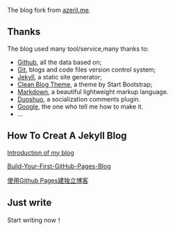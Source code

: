 The blog fork from [azeril.me](http://azeril.me/).

## Thanks

The blog used many tool/service,many thanks to:

* [Github](https://github.com/), all the data based on;
* [Git](https://git-scm.com/), blogs and code files version control system;
* [Jekyll](http://jekyllrb.com/), a static site generator;
* [Clean Blog Theme](https://github.com/IronSummitMedia/startbootstrap-clean-blog-jekyll), a theme by Start Bootstrap;
* [Markdown](https://daringfireball.net/projects/markdown/), a beautiful lightweight markup language.
* [Duoshuo](http://duoshuo.com/), a socialization comments plugin.
* [Google](http://google.com), the one who tell me how to make it.
* …

## How To Creat A Jekyll Blog

[Introduction of my blog](https://lan-cyl.github.io/blog/Introduction-of-my-blog.html)

[Build-Your-First-GitHub-Pages-Blog](http://azeril.me/blog/Build-Your-First-GitHub-Pages-Blog.html)

[使用Github Pages建独立博客](http://beiyuu.com/github-pages)

## Just write

Start writing now！
